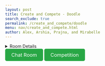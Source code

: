 ```yaml
---
layout: post 
title: Create and Compete - Doodle
search_exclude: true
permalink: /create_and_compete/doodle
menu: nav/create_and_compete.html
author: Alex, Arshia, Prajna, and Mirabelle 
---
```


<details>
  <summary>Room Details</summary>

<a href="{{site.baseurl}}/moderation/rules_doodle/">Moderation Rules</a>


<p> 
The page is a place where people can explore themselves creatively and compete to see who has the best doodle. This allows for players to collaborate over their artistic abilities. Our room includes a chat room where players can converse about their creations, a doodle compete area, a place where people can post their art, and winners get crowned every week. This will help add to our classes page by making a fun artistic environment where everyone can collaborate. </p>

</details>

<a href="{{site.baseurl}}/moderation/chat_doodle/" style="padding: 10px 20px; font-size: 16px; background-color: #28a745; color: white; border: none; border-radius: 5px; text-decoration: none; display: inline-block;">
  Chat Room
</a>

<a href="{{site.baseurl}}/moderation/doodle_competition" style="padding: 10px 20px; font-size: 16px; background-color: #28a745; color: white; border: none; border-radius: 5px; text-decoration: none; display: inline-block;">
  Competition
</a>
